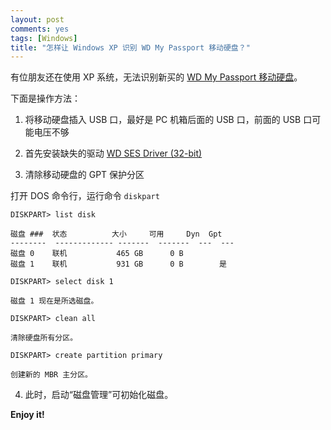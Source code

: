 ```yaml
---
layout: post
comments: yes
tags: [Windows]
title: "怎样让 Windows XP 识别 WD My Passport 移动硬盘？"
---
```


有位朋友还在使用 XP 系统，无法识别新买的 [WD My Passport 移动硬盘](http://item.jd.com/1639343.html)。

下面是操作方法：

1. 将移动硬盘插入 USB 口，最好是 PC 机箱后面的 USB 口，前面的 USB 口可能电压不够

2. 首先安装缺失的驱动 [WD SES Driver (32-bit)](http://download.wdc.com/smartware/WD_SES_Driver_Setup_x86.zip)

3. 清除移动硬盘的 GPT 保护分区

  打开 DOS 命令行，运行命令 `diskpart`

  ```
  DISKPART> list disk

  磁盘 ###  状态          大小     可用     Dyn  Gpt
  --------  ------------- -------  -------  ---  --- 
  磁盘 0    联机           465 GB      0 B
  磁盘 1    联机           931 GB      0 B        是

  DISKPART> select disk 1

  磁盘 1 现在是所选磁盘。

  DISKPART> clean all

  清除硬盘所有分区。

  DISKPART> create partition primary

  创建新的 MBR 主分区。

  ```

4. 此时，启动“磁盘管理”可初始化磁盘。

**Enjoy it!**
